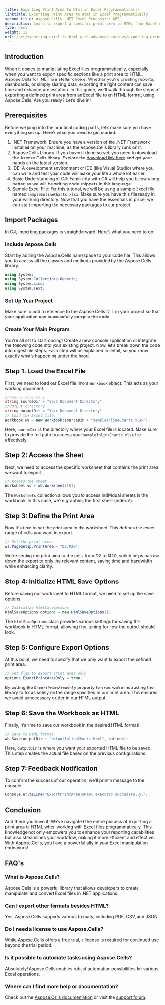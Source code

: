 ```yaml
---
title: Exporting Print Area to Html in Excel Programmatically
linktitle: Exporting Print Area to Html in Excel Programmatically
second_title: Aspose.Cells .NET Excel Processing API
description: Learn to export a specific print area to HTML from Excel using Aspose.Cells for .NET in this detailed guide. Optimize your data presentation.
type: docs
weight: 12
url: /net/exporting-excel-to-html-with-advanced-options/exporting-print-area/
---
```

## Introduction
When it comes to manipulating Excel files programmatically, especially when you want to export specific sections like a print area to HTML, Aspose.Cells for .NET is a stellar choice. Whether you're creating reports, dashboards, or simply sharing data, exporting the right content can save time and enhance presentation. In this guide, we'll walk through the steps of exporting a defined print area from an Excel file to an HTML format, using Aspose.Cells. Are you ready? Let’s dive in!
## Prerequisites
Before we jump into the practical coding parts, let’s make sure you have everything set up. Here’s what you need to get started:
1. .NET Framework: Ensure you have a version of the .NET Framework installed on your machine, as the Aspose.Cells library runs on it.
2. Aspose.Cells Library: If you haven't done so yet, you need to download the Aspose.Cells library. Explore the [download link here](https://releases.aspose.com/cells/net/) and get your hands on the latest version.
3. IDE: A development environment or IDE (like Visual Studio) where you can write and test your code will make your life a whole lot easier.
4. Basic Understanding of C#: Familiarity with C# will help you follow along better, as we will be writing code snippets in this language.
5. Sample Excel File: For this tutorial, we will be using a sample Excel file named `sampleInlineCharts.xlsx`. Make sure you have this file ready in your working directory.
Now that you have the essentials in place, we can start importing the necessary packages to our project.
## Import Packages
In C#, importing packages is straightforward. Here’s what you need to do:
### Include Aspose.Cells
Start by adding the Aspose.Cells namespace to your code file. This allows you to access all the classes and methods provided by the Aspose.Cells library.
```csharp
using System;
using System.Collections.Generic;
using System.Linq;
using System.Text;
```
### Set Up Your Project
Make sure to add a reference to the Aspose.Cells DLL in your project so that your application can successfully compile the code.
### Create Your Main Program
You’re all set to start coding! Create a new console application or integrate the following code into your existing project.
Now, let’s break down the code into digestible steps. Each step will be explained in detail, so you know exactly what’s happening under the hood.
## Step 1: Load the Excel File
First, we need to load our Excel file into a `Workbook` object. This acts as your working document.
```csharp
//Source directory
string sourceDir = "Your Document Directory";
//Output directory
string outputDir = "Your Document Directory"
// Load the Excel file.
Workbook wb = new Workbook(sourceDir + "sampleInlineCharts.xlsx");
```
Here, `sourceDir` is the directory where your Excel file is located. Make sure to provide the full path to access your `sampleInlineCharts.xlsx` file effectively.
## Step 2: Access the Sheet
Next, we need to access the specific worksheet that contains the print area we want to export.
```csharp
// Access the sheet
Worksheet ws = wb.Worksheets[0];
```
The `Worksheets` collection allows you to access individual sheets in the workbook. In this case, we're grabbing the first sheet (index `0`). 
## Step 3: Define the Print Area
Now it's time to set the print area in the worksheet. This defines the exact range of cells you want to export.
```csharp
// Set the print area.
ws.PageSetup.PrintArea = "D2:M20";
```
We're setting the print area to the cells from D2 to M20, which helps narrow down the export to only the relevant content, saving time and bandwidth while enhancing clarity.
## Step 4: Initialize HTML Save Options
Before saving our worksheet to HTML format, we need to set up the save options.
```csharp
// Initialize HtmlSaveOptions
HtmlSaveOptions options = new HtmlSaveOptions();
```
The `HtmlSaveOptions` class provides various settings for saving the workbook to HTML format, allowing fine-tuning for how the output should look.
## Step 5: Configure Export Options
At this point, we need to specify that we only want to export the defined print area.
```csharp
// Set flag to export print area only
options.ExportPrintAreaOnly = true;
```
By setting the `ExportPrintAreaOnly` property to `true`, we’re instructing the library to focus solely on the range specified in our print area. This ensures we avoid unnecessary clutter in our HTML output.
## Step 6: Save the Workbook as HTML
Finally, it’s time to save our workbook in the desired HTML format!
```csharp
// Save to HTML format
wb.Save(outputDir + "outputInlineCharts.html", options);
```
Here, `outputDir` is where you want your exported HTML file to be saved. This step creates the actual file based on the previous configurations.
## Step 7: Feedback Notification
To confirm the success of our operation, we’ll print a message to the console.
```csharp
Console.WriteLine("ExportPrintAreaToHtml executed successfully.");
```
## Conclusion
And there you have it! We’ve navigated the entire process of exporting a print area to HTML when working with Excel files programmatically. This knowledge not only empowers you to enhance your reporting capabilities but also streamlines your workflow, making it more efficient and effective. With Aspose.Cells, you have a powerful ally in your Excel manipulation endeavors!
## FAQ's
### What is Aspose.Cells?
Aspose.Cells is a powerful library that allows developers to create, manipulate, and convert Excel files in .NET applications.
### Can I export other formats besides HTML?
Yes, Aspose.Cells supports various formats, including PDF, CSV, and JSON.
### Do I need a license to use Aspose.Cells?
While Aspose.Cells offers a free trial, a license is required for continued use beyond the trial period.
### Is it possible to automate tasks using Aspose.Cells?
Absolutely! Aspose.Cells enables robust automation possibilities for various Excel operations.
### Where can I find more help or documentation?
Check out the [Aspose.Cells documentation](https://reference.aspose.com/cells/net/) or visit the [support forum](https://forum.aspose.com/c/cells/9).
